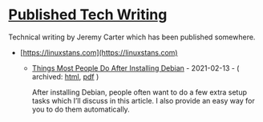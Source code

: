 ﻿# [Published Tech Writing](https://defcronyke.github.io/published-tech-writing/)

Technical writing by Jeremy Carter which has been published somewhere.

* [https://linuxstans.com](https://linuxstans.com)

    - [Things Most People Do After Installing Debian](https://linuxstans.com/things-most-people-do-after-installing-debian/) - 2021-02-13 - ( archived: [html](https://defcronyke.github.io/published-tech-writing/linuxstans.com/things-most-people-do-after-installing-debian/), [pdf](https://defcronyke.github.io/published-tech-writing/linuxstans.com/things-most-people-do-after-installing-debian/Things%20Most%20People%20Do%20After%20Installing%20Debian%20-%20Linux%20Stans.pdf) )
        
        After installing Debian, people often want to do a few extra setup tasks which I’ll discuss in this article. I also provide an easy way for you to do them automatically.
